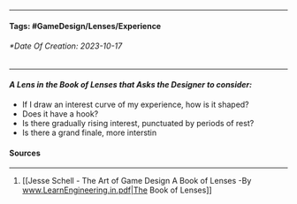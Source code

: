 __________________________________________________________________________
#### **Tags:** #GameDesign/Lenses/Experience 
###### *Date Of Creation: 2023-10-17
__________________________________________________________________________

#### ***A Lens in the Book of Lenses that Asks the Designer to consider:***
- If I draw an interest curve of my experience, how is it shaped?
- Does it have a hook?
- Is there gradually rising interest, punctuated by periods of rest?
- Is there a grand finale, more interstin
#### Sources
__________________________________________________________________________
1. [[Jesse Schell - The Art of Game Design A Book of Lenses -By www.LearnEngineering.in.pdf|The Book of Lenses]]